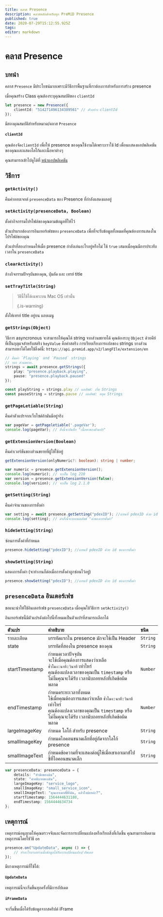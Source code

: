 ```yaml
---
title: คลาส Presence
description: คลาสหลักสำหรับทุก PreMiD Presence
published: true
date: 2020-07-29T15:12:55.925Z
tags:
editor: markdown
---
```


# คลาส Presence

## บทนำ

คลาส `Presence` มีประโยชน์มากเพราะมีวิธีการพื้นฐานที่เราต้องการสำหรับการสร้าง presence

 เมื่อคุณสร้าง Class คุณต้องระบุคุณสมบัติของ `clientId`

```typescript
let presence = new Presence({
    clientId: "514271496134389561" // ตัวอย่าง clientId
});
```

มีสองคุณสมบัติสำหรับหมวด/คลาส `Presence`

#### `clientId`

คุณต้องจัด`clientId` เพื่อให้ presence ของคุณใช้งานได้เพราะเราใช้ Id เพื่อนเเสดงแอปพลิเคชันของคุณเเละแสดงโลโก้และเนื้อหาต่างๆ

คุณสามารถเข้าไปดูได้ที่ [หน้าแอปพลิเคชัน](https://discordapp.com/developers/applications)

## วิธีการ

### `getActivity()`

คืนค่าออบเจกต์ `presenceData` ของ Presence ที่กำลังแสดงผลอยู่

### `setActivity(presenceData, Boolean)`

ตั้งค่ากิจกรรมโปรไฟล์ของคุณตามข้อมูลที่ให้ไว้

ตัวแปรแรกต้องการอินเทอร์เฟซของ `presenceData` เพื่อที่จะรับข้อมูลทั้งหมดที่คุณต้องการแสดงในโปรไฟล์ของคุณ

ตัวแปรที่สองกำหนดให้เมื่อ presence กำลังเล่นอะไรอยู่หรือไม่ ใช้ `true` เสมอเมื่อคุณมีการประทับเวลาใน `presenceData`

### `clearActivity()`

ล้างกิจกรรมปัจจุบันของคุณ, ปุ่มลัด และ เทรย์ title

### `setTrayTitle(String)`

> วิธีนี้ใช้ได้เฉพาะบน Mac OS เท่านั้น 
> 
> {.is-warning}

ตั้งให้เทรย์ title อยู่บน แถบเมนู

### `getStrings(Object)`

วิธีการ asyncronous จะสามารถให้คุณได้ string จากส่วนขยายได้ คุณต้องระบุ `Object` ด้วยคีย์ที่เป็นกุญแจสำหรับสตริง `keyValue` คือค่าสตริง การเรียบเรียงการเเปลของ strings บางส่วนสามารถหาได้โดยใช้ลิ้งค์นี้: `https://api.premid.app/v2/langFIle/extension/en`

```typescript
// คืนค่า `Playing` and `Paused` strings
// จาก ส่วนขยาย.
strings = await presence.getStrings({
    play: "presence.playback.playing",
    pause: "presence.playback.paused"
});

const playString = strings.play // ผลลัพธ์: เริ่ม Strings
const pauseString = strings.pause // ผลลัพธ์: หยุด Strings
```

### `getPageLetiable(String)`

คืนค่าตัวแปรจากเว็บไซต์ถ้ามันมีอยู่จริง

```typescript
var pageVar = getPageletiable('.pageVar');
console.log(pageVar); // สิ่งนี้จะบันทึก "เนื้อหาของตัวแปร"
```

### `getExtensionVersion(Boolean)`
คืนค่าเวอร์ชันของส่วนขยายที่ผู้ใช้ใช้อยู่
```typescript
getExtensionVersion(onlyNumeric?: boolean): string | number;

var numeric = presence.getExtensionVersion();
console.log(numeric); // จะเป็น log 210
var version = presence.getExtensionVersion(false);
console.log(version); // จะเป็น log 2.1.0
```

### `getSetting(String)`
คืนค่าจํานวนของการตั่งค่า
```typescript
var setting = await presence.getSetting("pdexID"); //แทนที่ pdexID ด้วย id ของการตั้งค่า
console.log(setting); // คำสั่งนี้จะบอกผลลัพธ์ "ค่าของการตั้งค่า"
```

### `hideSetting(String)`
ซ่อนการตั้งค่าที่กำหนด
```typescript
presence.hideSetting("pdexID"); //แทนที่ pdexID ด้วย id ของการตั้งค่า
```

### `showSetting(String)`
แสดงการตั้งค่า (จะทำงานก็ต่อเมื่อการตั้งค่าถูกซ่อนไว้อยู่)
```typescript
presence.showSetting("pdexID"); //แทนที่ pdexID ด้วย id ของการตั้งค่า
```

## `presenceData` อินเตอร์เฟซ

ขอแนะนำให้ใช้อินเตอร์เฟซ `presenceData` เมื่อคุณใช้วิธีการ `setActivity()`

อินเทอร์เฟซนี้มีตัวแปรดังต่อไปนี้ทั้งหมดเป็นตัวแปรที่สามารถเลือกได้

<table>
  <thead>
    <tr>
      <th style="text-align:left">ตัวแปร</th>
      <th style="text-align:left">คำอธิบาย</th>
      <th style="text-align:left">ชนิด</th>
    </tr>
  </thead>
  <tbody>
    <tr>
      <td style="text-align:left">ราย​ละเอียด</td>
      <td style="text-align:left">บรรทัดแรกใน presence มักจะใช้เป็น Header</td>
      <td style="text-align:left"><code>String</code>
      </td>
    </tr>
    <tr>
      <td style="text-align:left">state</td>
      <td style="text-align:left">บรรทัดที่สองใน presence ของคุณ</td>
      <td style="text-align:left"><code>String</code>
      </td>
    </tr>
    <tr>
      <td style="text-align:left">startTimestamp</td>
      <td style="text-align:left">กำหนดเวลาปัจจุบัน<br>
        จะใช้เมื่อคุณต้องการแสดงว่าเหลือ <code>ชั่วโมง:นาที:วินาที</code> เท่าไหร่
          <br>คุณต้องแปลงเวลาของคุณเป็น <code>timestamp</code> หรือไม่งั้นคุณจะได้รับ
          เวลานับถอยหลังที่เกิดข้อผิดพลาด
      </td>
      <td style="text-align:left"><code>Number</code>
      </td>
    </tr>
    <tr>
      <td style="text-align:left">endTimestamp</td>
      <td style="text-align:left">กำหนดระยะเวลาทั้งหมด
        <br>ใช้เมื่อคุณต้องการแสดงว่าเหลือ <code>ชั่วโมง:นาที:วินาที</code> เท่าไหร่
          <br>คุณต้องแปลงเวลาของคุณเป็น <code>timestamp</code> หรือไม่งั้นคุณจะได้รับ
          เวลานับถอยหลังที่เกิดข้อผิดพลาด
      </td>
      <td style="text-align:left"><code>Number</code>
      </td>
    </tr>
    <tr>
      <td style="text-align:left">largeImageKey</td>
      <td style="text-align:left">กำหนด โลโก้ สำหรับ presence</td>
      <td style="text-align:left"><code>String</code>
      </td>
    </tr>
    <tr>
      <td style="text-align:left">smallImageKey</td>
      <td style="text-align:left">กำหนดไอคอนขนาดเล็กที่อยู่ถัดจากโลโก้ presence</td>
      <td style="text-align:left"><code>String</code>
      </td>
    </tr>
    <tr>
      <td style="text-align:left">smallImageText</td>
      <td style="text-align:left">กำหนดข้อความที่จะแสดงต่อผู้ใช้เมื่อเขาเอาเมาส์ไปชี้ที่ไอคอนขนาดเล็ก</td>
      <td style="text-align:left"><code>String</code>
      </td>
    </tr>
  </tbody>
</table>

```typescript
var presenceData: presenceData = {
    details: "หัวข้อของฉัน",
    state: "คำอธิบายของฉัน",
    largeImageKey: "service_logo",
    smallImageKey: "small_service_icon",
    smallImageText: "คุณเอาเมาส์ชี้ที่ฉัน, แล้วไงต่อหล่ะ?",
    startTimestamp: 1564444631188,
    endTimestamp: 1564444634734
};
```

## เหตุการณ์

เหตุการณ์อนุญาตให้คุณตรวจจับและจัดการการเปลี่ยนแปลงหรือเรียกสิ่งที่เกิดขึ้น คุณสามารถติดตามเหตุการณ์โดยใช้วิธี `on`

```typescript
presence.on("UpdateData", async () => {
    // ทำอะไรบางอย่างเมื่อข้อมูลได้รับการเปลี่ยนแปลง/อัพเดท
});
```

มีบางเหตุการณ์ที่ใช้ได้:

#### `UpdateData`

เหตุการณ์นี้จะเริ่มขึ้นทุกครั้งที่มีการอัปเดต

#### `iFrameData`

จะเริ่มขึ้นเมื่อได้รับข้อมูลจากสคริปต์ iFrame
